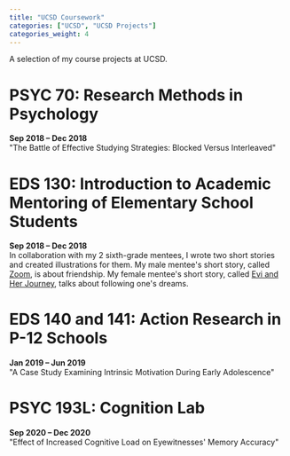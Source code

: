 ```yaml
---
title: "UCSD Coursework"
categories: ["UCSD", "UCSD Projects"]
categories_weight: 4
---
```

A selection of my course projects at UCSD.

# PSYC 70: Research Methods in Psychology
**Sep 2018 – Dec 2018**  
"The Battle of Effective Studying Strategies: Blocked Versus Interleaved"

# EDS 130: Introduction to Academic Mentoring of Elementary School Students
**Sep 2018 – Dec 2018**  
In collaboration with my 2 sixth-grade mentees, I wrote two short stories and created illustrations for them. My male mentee's short story, called [Zoom](EDS130_story_zoom.pdf), is about friendship. My female mentee's short story, called [Evi and Her Journey](EDS130_story_evi.pdf), talks about following one's dreams.

# EDS 140 and 141: Action Research in P-12 Schools
**Jan 2019 – Jun 2019**  
"A Case Study Examining Intrinsic Motivation During Early Adolescence"

# PSYC 193L: Cognition Lab
**Sep 2020 – Dec 2020**  
"Effect of Increased Cognitive Load on Eyewitnesses' Memory Accuracy"